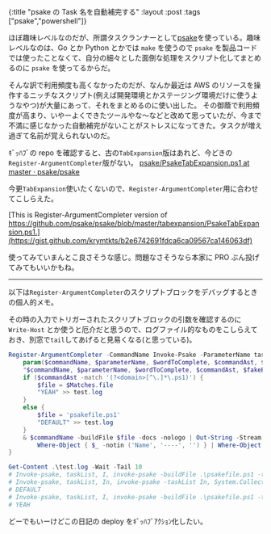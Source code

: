 {:title "psake の Task 名を自動補完する"
:layout :post
:tags ["psake","powershell"]}

ほぼ趣味レベルなのだが、所謂タスクランナーとして[psake](https://github.com/psake/psake)を使っている。趣味レベルなのは、Go とか Python とかでは `make` を使うので `psake` を製品コードでは使ったことなくて、自分の細々とした面倒な処理をスクリプト化してまとめるのに `psake` を使ってるからだ。

そんな訳で利用頻度も高くなかったのだが、なんか最近は AWS のリソースを操作するニッチなスクリプト(例えば開発環境とかステージング環境だけに使うようなやつ)が大量にあって、それをまとめるのに使い出した。
その御蔭で利用頻度が高まり、いやーよくできたツールやな～などと改めて思っていたが、今まで不満に感じなかった自動補完がないことがストレスになってきた。タスクが増え過ぎて名前が覚えられないのだ。

ｷﾞｯﾊﾌﾞの repo を確認すると、古の`TabExpansion`版はあれど、今どきの`Register-ArgumentCompleter`版がない。
[psake/PsakeTabExpansion.ps1 at master · psake/psake](https://github.com/psake/psake/blob/master/tabexpansion/PsakeTabExpansion.ps1)

今更`TabExpansion`使いたくないので、`Register-ArgumentCompleter`用に合わせてこしらえた。

[This is Register-ArgumentCompleter version of https://github.com/psake/psake/blob/master/tabexpansion/PsakeTabExpansion.ps1.](https://gist.github.com/krymtkts/b2e6742691fdca6ca09567ca146063df)

使ってみていまんとこ良さそうな感じ。問題なさそうなら本家に PRO ぶん投げてみてもいいかもね。

---

以下は`Register-ArgumentCompleter`のスクリプトブロックをデバッグするときの個人的メモ。

その時の入力でトリガーされたスクリプトブロックの引数を確認するのに `Write-Host` とか使うと厄介だと思うので、ログファイル的なものをこしらえておき、別窓で`tail`してあげると見易くなる(と思っている)。

```powershell
Register-ArgumentCompleter -CommandName Invoke-Psake -ParameterName taskList -ScriptBlock {
    param($commandName, $parameterName, $wordToComplete, $commandAst, $fakeBoundParameters)
    "$commandName, $parameterName, $wordToComplete, $commandAst, $fakeBoundParameters" >> test.log
    if ($commandAst -match '(?<domain>[^\.]*\.ps1)') {
        $file = $Matches.file
        "YEAH" >> test.log
    }
    else {
        $file = 'psakefile.ps1'
        "DEFAULT" >> test.log
    }
    & $commandName -buildFile $file -docs -nologo | Out-String -Stream | ForEach-Object { if ($_ -match "^[^ ]*") { $matches[0] } } | `
        Where-Object { $_ -notin ('Name', '----', '') } | Where-Object { !$wordToComplete -or $_ -like "$wordToComplete*" }
}
```

```powershell
Get-Content .\test.log -Wait -Tail 10
# Invoke-psake, taskList, I, invoke-psake -buildFile .\psakefile.ps1 -taskList I, System.Collections.Hashtable
# Invoke-psake, taskList, In, invoke-psake -taskList In, System.Collections.Hashtable
# DEFAULT
# Invoke-psake, taskList, I, invoke-psake -buildFile .\psakefile.ps1 -taskList I, System.Collections.Hashtable
# YEAH
```

どーでもいーけどこの日記の deploy をｷﾞｯﾊﾌﾞｱｸｼｮﾝ化したい。
